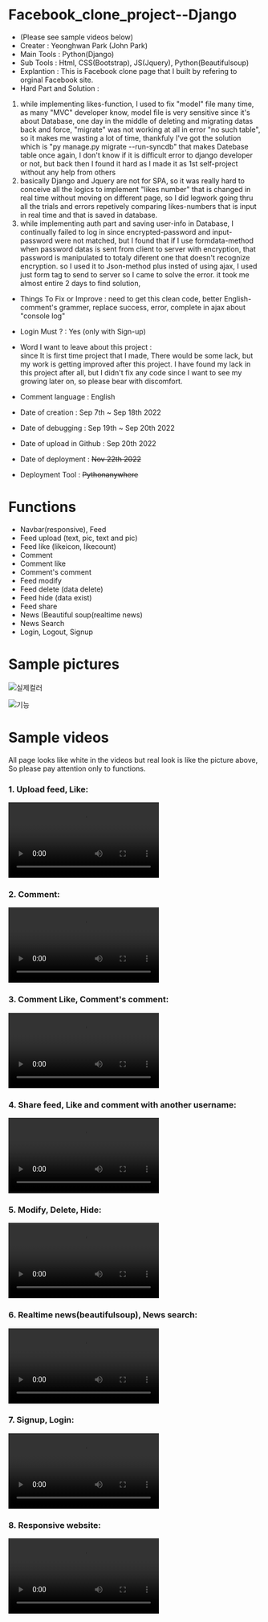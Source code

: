 # Facebook_clone_project--Django
- (Please see sample videos below)
- Creater : Yeonghwan Park (John Park)
- Main Tools : Python(Django)
- Sub Tools : Html, CSS(Bootstrap), JS(Jquery), Python(Beautifulsoup)
- Explantion : This is Facebook clone page that I built by refering to orginal Facebook site.
- Hard Part and Solution : <br>
1. while implementing likes-function, I used to fix "model" file many time, as many "MVC" developer know, model file is very sensitive since it's about Database,
one day in the middle of deleting and migrating datas back and force, "migrate" was not working at all in error "no such table", so it makes me wasting a lot of time, thankfuly I've got the solution which is "py manage.py migrate --run-syncdb" that makes Datebase table once again, I don't know if it is difficult error to django developer or not, but back then I found it hard as I made it as 1st self-project without any help from others
2. basically Django and Jquery are not for SPA, so it was really hard to conceive all the logics to implement "likes number" that is changed in real time without moving on different page, so I did legwork going thru all the trials and errors repetively comparing likes-numbers that is input in real time and that is saved in database.
3. while implementing auth part and saving user-info in Database, I continually failed to log in since encrypted-password and input-password were not matched,
but I found that if I use formdata-method when password datas is sent from client to server with encryption, that password is manipulated to totaly diferent one that doesn't recognize encryption. so I used it to Json-method plus insted of using ajax, I used just form tag to send to server so I came to solve the error.
it took me almost entire 2 days to find solution,
- Things To Fix or Improve : need to get this clean code, better English-comment's grammer, replace success, error, complete in ajax about "console log"
- Login Must ? : Yes (only with Sign-up)

- Word I want to leave about this project : <br>
since It is first time project that I made, There would be some lack, but my work is getting improved after this project.
I have found my lack in this project after all, but I didn't fix any code since I want to see my growing later on,
so please bear with discomfort.

- Comment language : English
- Date of creation : Sep 7th ~ Sep 18th 2022
- Date of debugging : Sep 19th ~ Sep 20th 2022
- Date of upload in Github : Sep 20th 2022
- Date of deployment : <strike>Nov 22th 2022</strike>
- Deployment Tool : <strike>Pythonanywhere</strike>

# Functions
- Navbar(responsive), Feed
- Feed upload (text, pic, text and pic)
- Feed like (likeicon, likecount)
- Comment
- Comment like
- Comment's comment
- Feed modify
- Feed delete (data delete)
- Feed hide (data exist)
- Feed share
- News (Beautiful soup(realtime news)
- News Search
- Login, Logout, Signup

# Sample pictures
![실제컬러](https://user-images.githubusercontent.com/106279616/191629643-d0877491-ecb7-4275-b022-5212485c4090.png)

![기능](https://user-images.githubusercontent.com/106279616/191629519-37debe87-b362-4a51-9093-6f3e14d13f81.png)

# Sample videos
All page looks like white in the videos but real look is like the picture above,
<br>So please pay attention only to functions.
<br>
<h3> 1. Upload feed, Like: </h3>
<video src="https://user-images.githubusercontent.com/106279616/191656908-86796606-6ba4-49bf-be79-ad199dacde5f.mp4"></video>
<h3> 2. Comment: </h3>
<video src="https://user-images.githubusercontent.com/106279616/191656944-58412787-06b1-467e-b67e-d903238acac0.mp4"></video>
<h3> 3. Comment Like, Comment's comment: </h3>
<video src="https://user-images.githubusercontent.com/106279616/191656972-dae22358-8c45-46f7-9e9d-07dbf779828e.mp4"></video>
<h3> 4. Share feed, Like and comment with another username: </h3>
<video src="https://user-images.githubusercontent.com/106279616/191657008-6713f692-ef85-44fd-a592-ecec8ce0e6e7.mp4"></video>
<h3> 5. Modify, Delete, Hide: </h3>
<video src="https://user-images.githubusercontent.com/106279616/191657027-db65ff9c-d218-434c-b7c5-d5f66ca07e06.mp4"></video>
<h3> 6. Realtime news(beautifulsoup), News search: </h3>
<video src="https://user-images.githubusercontent.com/106279616/191657054-35668db2-c213-4122-9ccb-03ac0c928826.mp4"></video>
<h3> 7. Signup, Login: </h3>
<video src="https://user-images.githubusercontent.com/106279616/191657084-865b5a94-30d8-455c-b0db-34b98b9e4414.mp4"></video>
<h3> 8. Responsive website: </h3>
<video src="https://user-images.githubusercontent.com/106279616/191657115-1e998ec3-60a5-4441-ab7c-7a4da2b1aad1.mp4"></video>
